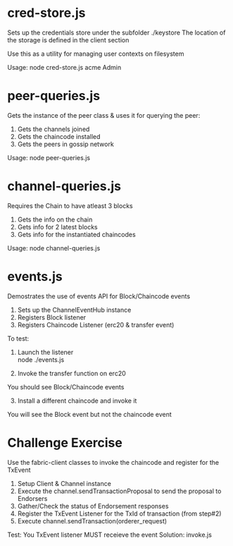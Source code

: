 # cred-store.js

Sets up the credentials store under the subfolder ./keystore
The location of the storage is defined in the client section

Use this as a utility for managing user contexts on filesystem

Usage:
node cred-store.js acme Admin

# peer-queries.js

Gets the instance of the peer class & uses it for querying the peer:

1. Gets the channels joined
2. Gets the chaincode installed
3. Gets the peers in gossip network

Usage:
node peer-queries.js

# channel-queries.js

Requires the Chain to have atleast 3 blocks

1. Gets the info on the chain
2. Gets info for 2 latest blocks
3. Gets info for the instantiated chaincodes

Usage:
node channel-queries.js

# events.js

Demostrates the use of events API for Block/Chaincode events

1. Sets up the ChannelEventHub instance
2. Registers Block listener
3. Registers Chaincode Listener (erc20 & transfer event)

To test:

1. Launch the listener  
   node ./events.js

2. Invoke the transfer function on erc20

You should see Block/Chaincode events

3. Install a different chaincode and invoke it

You will see the Block event but not the chaincode event

# Challenge Exercise

Use the fabric-client classes to invoke the chaincode and register for the TxEvent

1. Setup Client & Channel instance
2. Execute the channel.sendTransactionProposal to send the proposal to Endorsers
3. Gather/Check the status of Endorsement responses
4. Register the TxEvent Listener for the TxId of transaction (from step#2)
5. Execute channel.sendTransaction(orderer_request)

Test: You TxEvent listener MUST receieve the event
Solution: invoke.js
